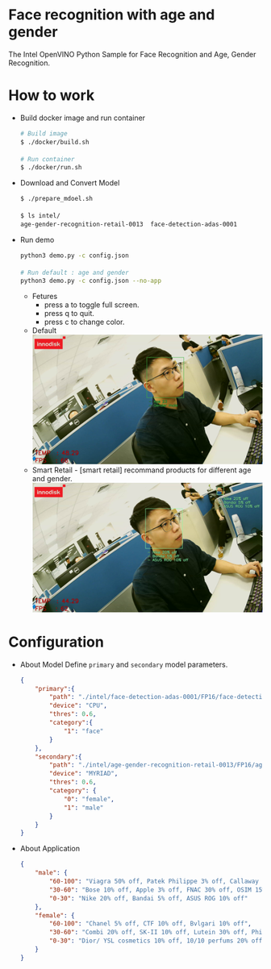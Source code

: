 # Face recognition with age and gender
The Intel OpenVINO Python Sample for Face Recognition and Age, Gender Recognition.

# How to work

* Build docker image and run container
    ```bash
    # Build image
    $ ./docker/build.sh

    # Run container
    $ ./docker/run.sh
    ```

* Download and Convert Model
    ```bash
    $ ./prepare_mdoel.sh

    $ ls intel/
    age-gender-recognition-retail-0013  face-detection-adas-0001
    ```

* Run demo
    ```bash
    python3 demo.py -c config.json

    # Run default : age and gender
    python3 demo.py -c config.json --no-app

    ```
    * Fetures
        * press a to toggle full screen.
        * press q to quit.
        * press c to change color.
    * Default
        ![demo](assest/demo-gender-age.png)
    * Smart Retail - [smart retail] recommand products for different age and gender.
        ![demo](assest/demo-smart-retail.png)

# Configuration

* About Model
    Define `primary` and `secondary` model parameters.
    ```JSON
    {
        "primary":{
            "path": "./intel/face-detection-adas-0001/FP16/face-detection-adas-0001",
            "device": "CPU",
            "thres": 0.6,
            "category":{
                "1": "face"
            }
        },
        "secondary":{
            "path": "./intel/age-gender-recognition-retail-0013/FP16/age-gender-recognition-retail-0013",
            "device": "MYRIAD",
            "thres": 0.6,
            "category": {
                "0": "female",
                "1": "male"
            }
        }
    }
    ```

* About Application
    ```JSON
    {
        "male": {
            "60-100": "Viagra 50% off, Patek Philippe 3% off, Callaway 20% off",
            "30-60": "Bose 10% off, Apple 3% off, FNAC 30% off, OSIM 15% off",
            "0-30": "Nike 20% off, Bandai 5% off, ASUS ROG 10% off"
        },
        "female": {
            "60-100": "Chanel 5% off, CTF 10% off, Bvlgari 10% off",
            "30-60": "Combi 20% off, SK-II 10% off, Lutein 30% off, Philps 10% off ",
            "0-30": "Dior/ YSL cosmetics 10% off, 10/10 perfums 20% off, Aesop 20% off"
        }
    }
    ```
